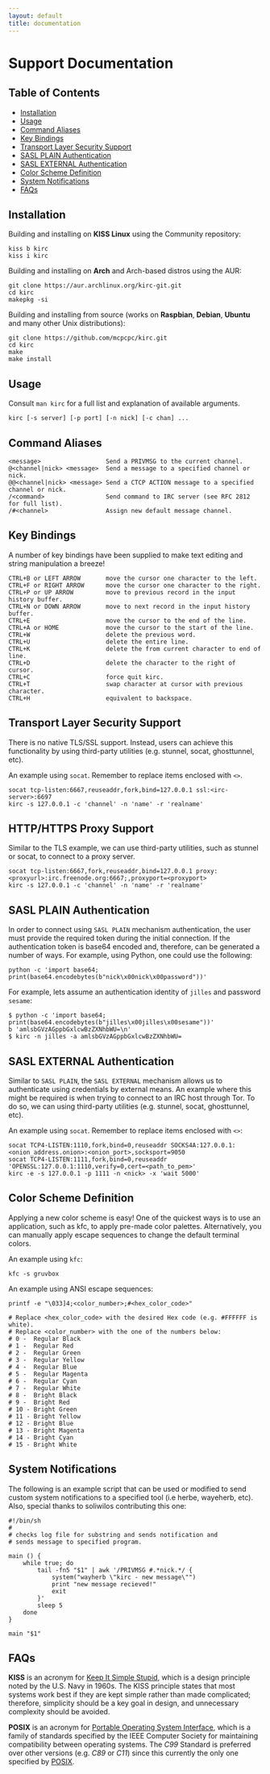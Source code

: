 ```yaml
---
layout: default
title: documentation
---
```


# Support Documentation

## Table of Contents

- [Installation](#installation)
- [Usage](#usage)
- [Command Aliases](#command-aliases)
- [Key Bindings](#key-bindings)
- [Transport Layer Security Support](#transport-layer-security-support)
- [SASL PLAIN Authentication](#sasl-plain-authentication)
- [SASL EXTERNAL Authentication](#sasl-external-authentication)
- [Color Scheme Definition](#color-scheme-definition)
- [System Notifications](#system-notifications)
- [FAQs](#faqs)

## Installation

Building and installing on **KISS Linux** using the Community repository:

	kiss b kirc
	kiss i kirc

Building and installing on **Arch** and Arch-based distros using the AUR:

	git clone https://aur.archlinux.org/kirc-git.git
	cd kirc
	makepkg -si

Building and installing from source (works on **Raspbian**, **Debian**, **Ubuntu** and many other Unix distributions):

	git clone https://github.com/mcpcpc/kirc.git
	cd kirc
	make
	make install

## Usage

Consult `man kirc` for a full list and explanation of available arguments.

	kirc [-s server] [-p port] [-n nick] [-c chan] ...

## Command Aliases

	<message>                  Send a PRIVMSG to the current channel.
	@<channel|nick> <message>  Send a message to a specified channel or nick.
	@@<channel|nick> <message> Send a CTCP ACTION message to a specified channel or nick.
	/<command>                 Send command to IRC server (see RFC 2812 for full list).
	/#<channel>                Assign new default message channel.

## Key Bindings

A number of key bindings have been supplied to make text editing and string manipulation a breeze! 

	CTRL+B or LEFT ARROW       move the cursor one character to the left.
	CTRL+F or RIGHT ARROW      move the cursor one character to the right.
	CTRL+P or UP ARROW         move to previous record in the input history buffer.
	CTRL+N or DOWN ARROW       move to next record in the input history buffer.
	CTRL+E                     move the cursor to the end of the line.
	CTRL+A or HOME             move the cursor to the start of the line.
	CTRL+W                     delete the previous word.
	CTRL+U                     delete the entire line.
	CTRL+K                     delete the from current character to end of line.
	CTRL+D                     delete the character to the right of cursor.
	CTRL+C                     force quit kirc.
	CTRL+T                     swap character at cursor with previous character.
	CTRL+H                     equivalent to backspace.

## Transport Layer Security Support

There is no native TLS/SSL support. Instead, users can achieve this functionality by using third-party utilities (e.g. stunnel, socat, ghosttunnel, etc).

An example using `socat`. Remember to replace items enclosed with `<>`.

	socat tcp-listen:6667,reuseaddr,fork,bind=127.0.0.1 ssl:<irc-server>:6697
	kirc -s 127.0.0.1 -c 'channel' -n 'name' -r 'realname'


## HTTP/HTTPS Proxy Support

Similar to the TLS example, we can use third-party utilities, such as stunnel or socat, to connect to a proxy server.

	socat tcp-listen:6667,fork,reuseaddr,bind=127.0.0.1 proxy:<proxyurl>:irc.freenode.org:6667;,proxyport=<proxyport>
	kirc -s 127.0.0.1 -c 'channel' -n 'name' -r 'realname'

## SASL PLAIN Authentication

In order to connect using `SASL PLAIN` mechanism authentication, the user must provide the required token during the initial connection. If the authentication token is base64 encoded and, therefore, can be generated a number of ways. For example, using Python, one could use the following:

	python -c 'import base64; print(base64.encodebytes(b"nick\x00nick\x00password"))'

For example, lets assume an authentication identity of `jilles` and password `sesame`:

	$ python -c 'import base64; print(base64.encodebytes(b"jilles\x00jilles\x00sesame"))'
	b 'amlsbGVzAGppbGxlcwBzZXNhbWU=\n'
	$ kirc -n jilles -a amlsbGVzAGppbGxlcwBzZXNhbWU=

## SASL EXTERNAL Authentication

Similar to `SASL PLAIN`, the `SASL EXTERNAL` mechanism allows us to authenticate using credentials by external means. An example where this might be required is when trying to connect to an IRC host through Tor. To do so, we can using third-party utilities (e.g. stunnel, socat, ghosttunnel, etc).

An example using `socat`. Remember to replace items enclosed with `<>`:

	socat TCP4-LISTEN:1110,fork,bind=0,reuseaddr SOCKS4A:127.0.0.1:<onion_address.onion>:<onion_port>,socksport=9050
	socat TCP4-LISTEN:1111,fork,bind=0,reuseaddr 'OPENSSL:127.0.0.1:1110,verify=0,cert=<path_to_pem>'
	kirc -e -s 127.0.0.1 -p 1111 -n <nick> -x 'wait 5000'


## Color Scheme Definition

Applying a new color scheme is easy! One of the quickest ways is to use an application, such as kfc, to apply pre-made color palettes. Alternatively, you can manually apply escape sequences to change the default terminal colors.

An example using `kfc`:

	kfc -s gruvbox

An example using ANSI escape sequences:

	printf -e "\033]4;<color_number>;#<hex_color_code>"

	# Replace <hex_color_code> with the desired Hex code (e.g. #FFFFFF is white).
	# Replace <color_number> with the one of the numbers below:
	# 0 -  Regular Black
	# 1 -  Regular Red
	# 2 -  Regular Green
	# 3 -  Regular Yellow
	# 4 -  Regular Blue
	# 5 -  Regular Magenta
	# 6 -  Regular Cyan
	# 7 -  Regular White
	# 8 -  Bright Black
	# 9 -  Bright Red
	# 10 - Bright Green
	# 11 - Bright Yellow
	# 12 - Bright Blue
	# 13 - Bright Magenta
	# 14 - Bright Cyan
	# 15 - Bright White

## System Notifications

The following is an example script that can be used or modified to send custom system notifications to a specified tool (i.e herbe, wayeherb, etc).  Also, special thanks to soliwilos contributing this one:

	#!/bin/sh
	#
	# checks log file for substring and sends notification and
	# sends message to specified program.

	main () {
	    while true; do
	        tail -fn5 "$1" | awk '/PRIVMSG #.*nick.*/ {
	            system("wayherb \"kirc - new message\"")
	            print "new message recieved!"
	            exit
	        }'
	        sleep 5
	    done
	}

	main "$1"

## FAQs

**KISS** is an acronym for [Keep It Simple Stupid](https://en.wikipedia.org/wiki/KISS_principle), which is a design principle noted by the U.S. Navy in 1960s. The KISS principle states that most systems work best if they are kept simple rather than made complicated; therefore, simplicity should be a key goal in design, and unnecessary complexity should be avoided.

**POSIX** is an acronym for [Portable Operating System Interface](https://opensource.com/article/19/7/what-posix-richard-stallman-explains), which is a family of standards specified by the IEEE Computer Society for maintaining compatibility between operating systems. The *C99* Standard is preferred over other versions (e.g. *C89* or *C11*) since this currently the only one specified by [POSIX](https://pubs.opengroup.org/onlinepubs/9699919799/utilities/c99.html).



